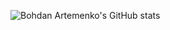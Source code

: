 ![Bohdan Artemenko's GitHub stats](https://github-readme-stats.vercel.app/api?username=Barterio&show_icons=true&count_private=true&include_all_commits=true&hide=stars,issues,contributions)
